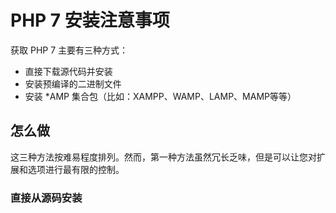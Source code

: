 # PHP 7 安装注意事项

获取 PHP 7 主要有三种方式：

* 直接下载源代码并安装
* 安装预编译的二进制文件
* 安装 \*AMP 集合包（比如：XAMPP、WAMP、LAMP、MAMP等等）

## 怎么做

这三种方法按难易程度排列。然而，第一种方法虽然冗长乏味，但是可以让您对扩展和选项进行最有限的控制。

### 直接从源码安装


